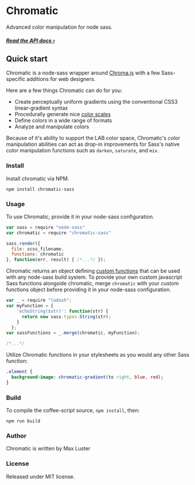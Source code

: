 # Chromatic
Advanced color manipulation for node sass.

##### [Read the API docs &rsaquo;](api.md)

## Quick start
Chromatic is a node-sass wrapper around [Chroma.js](https://github.com/gka/chroma.js/) with a few Sass-specific additions for web designers.

Here are a few things Chromatic can do for you:

- Create perceptually uniform gradients using the conventional CSS3 linear-gradient syntax
- Procedurally generate nice [color scales](#link-to-blog-post)
- Define colors in a wide range of formats
- Analyze and manipulate colors

Because of it's ability to support the LAB color space, Chromatic's color manipulation abilities can act as drop-in improvements for Sass's native color manipulation functions such as `darken`, `saturate`, and `mix`.


### Install
Install chromatic via NPM.

```shell
npm install chromatic-sass
```

### Usage
To use Chromatic, provide it in your node-sass configuration.

```javascript
var sass = require "node-sass"
var chromatic = require "chromatic-sass"

sass.render({
  file: scss_filename,
  functions: chromatic
}, function(err, result) { /*...*/ });
```

Chromatic returns an object defining [custom functions](https://github.com/sass/node-sass#functions--v300---experimental) that can be used with any node-sass build system. To provide your own custom javascript Sass functions alongside chromatic, merge `chromatic` with your custom functions object before providing it in your node-sass configuration.

```javascript
var _ = require "lodash";
var myFunction = {
    'echoString($str)': function(str) {
      return new sass.types.String(str);
    }
  };
var sassFunctions = _.merge(chromatic, myFunction);

/*...*/
```

Utilize Chromatic functions in your stylesheets as you would any other Sass function:

```Sass
.element {
  background-image: chromatic-gradient(to right, blue, red);
}

```

### Build
To compile the coffee-script source, `npm install`, then:

```shell
npm run build
```

### Author
Chromatic is written by Max Luster

### License
Released under MIT license.
